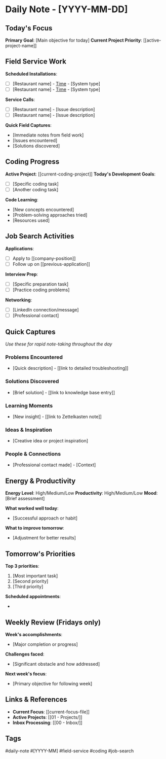 # Daily Note - [YYYY-MM-DD]

## Today's Focus
**Primary Goal**: [Main objective for today]
**Current Project Priority**: [[active-project-name]]

## Field Service Work
**Scheduled Installations**:
- [ ] [Restaurant name] - [Time] - [System type]
- [ ] [Restaurant name] - [Time] - [System type]

**Service Calls**:
- [ ] [Restaurant name] - [Issue description]
- [ ] [Restaurant name] - [Issue description]

**Quick Field Captures**:
- [Immediate notes from field work]
- [Issues encountered]
- [Solutions discovered]

## Coding Progress
**Active Project**: [[current-coding-project]]
**Today's Development Goals**:
- [ ] [Specific coding task]
- [ ] [Another coding task]

**Code Learning**:
- [New concepts encountered]
- [Problem-solving approaches tried]
- [Resources used]

## Job Search Activities
**Applications**:
- [ ] Apply to [[company-position]]
- [ ] Follow up on [[previous-application]]

**Interview Prep**:
- [ ] [Specific preparation task]
- [ ] [Practice coding problems]

**Networking**:
- [ ] [LinkedIn connection/message]
- [ ] [Professional contact]

## Quick Captures
*Use these for rapid note-taking throughout the day*

### Problems Encountered
- [Quick description] - [[link to detailed troubleshooting]]

### Solutions Discovered  
- [Brief solution] - [[link to knowledge base entry]]

### Learning Moments
- [New insight] - [[link to Zettelkasten note]]

### Ideas & Inspiration
- [Creative idea or project inspiration]

### People & Connections
- [Professional contact made] - [Context]

## Energy & Productivity
**Energy Level**: High/Medium/Low
**Productivity**: High/Medium/Low
**Mood**: [Brief assessment]

**What worked well today**:
- [Successful approach or habit]

**What to improve tomorrow**:
- [Adjustment for better results]

## Tomorrow's Priorities
**Top 3 priorities**:
1. [Most important task]
2. [Second priority]  
3. [Third priority]

**Scheduled appointments**:
- [Time]: [Appointment/commitment]

## Weekly Review (Fridays only)
**Week's accomplishments**:
- [Major completion or progress]

**Challenges faced**:
- [Significant obstacle and how addressed]

**Next week's focus**:
- [Primary objective for following week]

## Links & References
- **Current Focus**: [[current-focus-file]]
- **Active Projects**: [[01 - Projects/]]
- **Inbox Processing**: [[00 - Inbox/]]

## Tags
#daily-note #[YYYY-MM] #field-service #coding #job-search
